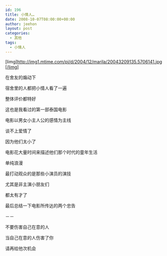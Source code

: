 ```yaml
---
id: 196
title: 小情人…
date: 2008-10-07T08:00:00+00:00
author: jeehon
layout: post
categories:
  - 其他
tags:
  - 小情人
---
```

[limg]http://img1.mtime.com/pi/d/2004/12/marila/20043209135.5706141.jpg[/limg]
  
在舍友的煽动下
  
宿舍里的人都把小情人看了一遍
  
整体评价都特好
  
这也是我看过的第一部泰国电影
  
电影以男女小主人公的感情为主线
  
谈不上爱情了
  
因为他们太小了
  
电影花大量时间来描述他们那个时代的童年生活
  
单纯浪漫
  
最打动观众的是那些小演员的演技
  
尤其是非主演小朋友们
  
都太有才了
  
最后总结一下电影所传达的两个忠告
  
－－
  
不要伤害自己在意的人
  
当自己在意的人伤害了你
  
请再给他次机会